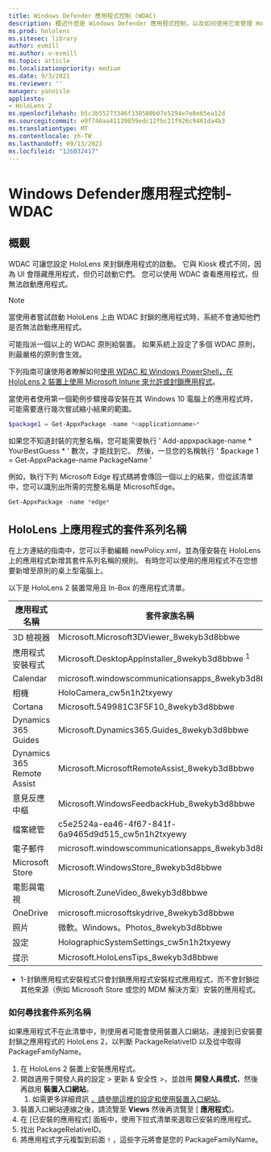 ```yaml
---
title: Windows Defender 應用程式控制 (WDAC)
description: 概述什麼是 Windows Defender 應用程式控制，以及如何使用它來管理 HoloLens 的混合現實裝置。
ms.prod: hololens
ms.sitesec: library
author: evmill
ms.author: v-evmill
ms.topic: article
ms.localizationpriority: medium
ms.date: 9/3/2021
ms.reviewer: ''
manager: yannisle
appliesto:
- HoloLens 2
ms.openlocfilehash: b5c3b55273346f330580b07e5294e7e8e65ea12d
ms.sourcegitcommit: e9f746aa41139859edc12fbc21f926c9461da4b3
ms.translationtype: MT
ms.contentlocale: zh-TW
ms.lasthandoff: 09/13/2021
ms.locfileid: "126032417"
---
```

# <a name="windows-defender-application-control---wdac"></a>Windows Defender應用程式控制-WDAC

## <a name="overview"></a>概觀

WDAC 可讓您設定 HoloLens 來封鎖應用程式的啟動。 它與 Kiosk 模式不同，因為 UI 會隱藏應用程式，但仍可啟動它們。 您可以使用 WDAC 查看應用程式，但無法啟動應用程式。

> [!NOTE]
> 當使用者嘗試啟動 HoloLens 上由 WDAC 封鎖的應用程式時，系統不會通知他們是否無法啟動應用程式。

可能指派一個以上的 WDAC 原則給裝置。 如果系統上設定了多個 WDAC 原則，則最嚴格的原則會生效。 

下列指南可讓使用者瞭解如何[使用 WDAC 和 Windows PowerShell，在 HoloLens 2 裝置上使用 Microsoft Intune 來允許或封鎖應用程式](/mem/intune/configuration/custom-profile-hololens)。

當使用者使用第一個範例步驟搜尋安裝在其 Windows 10 電腦上的應用程式時，可能需要進行幾次嘗試縮小結果的範圍。

```powershell
$package1 = Get-AppxPackage -name *<applicationname>*
``` 

如果您不知道封裝的完整名稱，您可能需要執行 ' Add-appxpackage-name \* YourBestGuess \* ' 數次，才能找到它。 然後，一旦您的名稱執行 ' $package 1 = Get-AppxPackage-name PackageName '

例如，執行下列 Microsoft Edge 程式碼將會傳回一個以上的結果，但從該清單中，您可以識別出所需的完整名稱是 MicrosoftEdge。

```powershell
Get-AppxPackage -name *edge*
``` 

## <a name="package-family-names-for-apps-on-hololens"></a>HoloLens 上應用程式的套件系列名稱

在上方連結的指南中，您可以手動編輯 newPolicy.xml，並為僅安裝在 HoloLens 上的應用程式新增其套件系列名稱的規則。 有時您可以使用的應用程式不在您想要新增至原則的桌上型電腦上。

以下是 HoloLens 2 裝置常用且 In-Box 的應用程式清單。

| 應用程式名稱                   | 套件家族名稱                                |
|----------------------------|----------------------------------------------------|
| 3D 檢視器                  | Microsoft.Microsoft3DViewer_8wekyb3d8bbwe          |
| 應用程式安裝程式              | Microsoft.DesktopAppInstaller_8wekyb3d8bbwe <sup>1</sup>         |
| Calendar                   | microsoft.windowscommunicationsapps_8wekyb3d8bbwe  |
| 相機                     | HoloCamera_cw5n1h2txyewy                           |
| Cortana                    | Microsoft.549981C3F5F10_8wekyb3d8bbwe              |
| Dynamics 365 Guides        | Microsoft.Dynamics365.Guides_8wekyb3d8bbwe         |
| Dynamics 365 Remote Assist | Microsoft.MicrosoftRemoteAssist_8wekyb3d8bbwe      |
| 意見反應中樞               | Microsoft.WindowsFeedbackHub_8wekyb3d8bbwe         |
| 檔案總管              | c5e2524a-ea46-4f67-841f-6a9465d9d515_cw5n1h2txyewy |
| 電子郵件                       | microsoft.windowscommunicationsapps_8wekyb3d8bbwe  |
| Microsoft Store            | Microsoft.WindowsStore_8wekyb3d8bbwe               |
| 電影與電視                | Microsoft.ZuneVideo_8wekyb3d8bbwe                  |
| OneDrive                   | microsoft.microsoftskydrive_8wekyb3d8bbwe          |
| 照片                     | 微軟。Windows。Photos_8wekyb3d8bbwe             |
| 設定                   | HolographicSystemSettings_cw5n1h2txyewy            |
| 提示                       | Microsoft.HoloLensTips_8wekyb3d8bbwe               |

- 1-封鎖應用程式安裝程式只會封鎖應用程式安裝程式應用程式，而不會封鎖從其他來源（例如 Microsoft Store 或您的 MDM 解決方案）安裝的應用程式。

### <a name="how-to-find-a-package-family-name"></a>如何尋找套件系列名稱

如果應用程式不在此清單中，則使用者可能會使用裝置入口網站，連接到已安裝要封鎖之應用程式的 HoloLens 2，以判斷 PackageRelativeID 以及從中取得 PackageFamilyName。

1. 在 HoloLens 2 裝置上安裝應用程式。 
1. 開啟適用于開發人員的設定 > 更新 & 安全性 >，並啟用 **開發人員模式**，然後再啟用 **裝置入口網站**。 
    1. 如需更多詳細資訊 [，請參閱這裡的設定和使用裝置入口網站](/windows/mixed-reality/develop/platform-capabilities-and-apis/using-the-windows-device-portal)。
1. 裝置入口網站連線之後，請流覽至 **Views** 然後再流覽至 [ **應用程式**]。 
1. 在 [已安裝的應用程式] 面板中，使用下拉式清單來選取已安裝的應用程式。 
1. 找出 PackageRelativeID。 
1. 將應用程式字元複製到前面 `!` ，這些字元將會是您的 PackageFamilyName。

